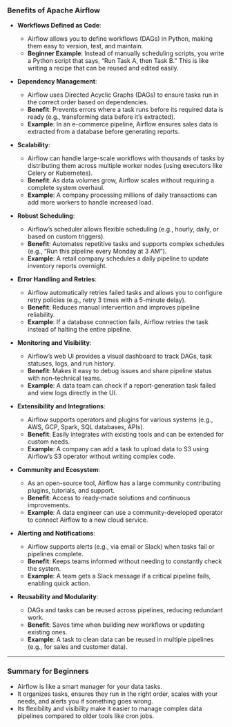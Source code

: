 ### Benefits of Apache Airflow

- **Workflows Defined as Code**:
  - Airflow allows you to define workflows (DAGs) in Python, making them easy to version, test, and maintain.
  - **Beginner Example**: Instead of manually scheduling scripts, you write a Python script that says, “Run Task A, then Task B.” This is like writing a recipe that can be reused and edited easily.

- **Dependency Management**:
  - Airflow uses Directed Acyclic Graphs (DAGs) to ensure tasks run in the correct order based on dependencies.
  - **Benefit**: Prevents errors where a task runs before its required data is ready (e.g., transforming data before it’s extracted).
  - **Example**: In an e-commerce pipeline, Airflow ensures sales data is extracted from a database before generating reports.

- **Scalability**:
  - Airflow can handle large-scale workflows with thousands of tasks by distributing them across multiple worker nodes (using executors like Celery or Kubernetes).
  - **Benefit**: As data volumes grow, Airflow scales without requiring a complete system overhaul.
  - **Example**: A company processing millions of daily transactions can add more workers to handle increased load.

- **Robust Scheduling**:
  - Airflow’s scheduler allows flexible scheduling (e.g., hourly, daily, or based on custom triggers).
  - **Benefit**: Automates repetitive tasks and supports complex schedules (e.g., “Run this pipeline every Monday at 3 AM”).
  - **Example**: A retail company schedules a daily pipeline to update inventory reports overnight.

- **Error Handling and Retries**:
  - Airflow automatically retries failed tasks and allows you to configure retry policies (e.g., retry 3 times with a 5-minute delay).
  - **Benefit**: Reduces manual intervention and improves pipeline reliability.
  - **Example**: If a database connection fails, Airflow retries the task instead of halting the entire pipeline.

- **Monitoring and Visibility**:
  - Airflow’s web UI provides a visual dashboard to track DAGs, task statuses, logs, and run history.
  - **Benefit**: Makes it easy to debug issues and share pipeline status with non-technical teams.
  - **Example**: A data team can check if a report-generation task failed and view logs directly in the UI.

- **Extensibility and Integrations**:
  - Airflow supports operators and plugins for various systems (e.g., AWS, GCP, Spark, SQL databases, APIs).
  - **Benefit**: Easily integrates with existing tools and can be extended for custom needs.
  - **Example**: A company can add a task to upload data to S3 using Airflow’s S3 operator without writing complex code.

- **Community and Ecosystem**:
  - As an open-source tool, Airflow has a large community contributing plugins, tutorials, and support.
  - **Benefit**: Access to ready-made solutions and continuous improvements.
  - **Example**: A data engineer can use a community-developed operator to connect Airflow to a new cloud service.

- **Alerting and Notifications**:
  - Airflow supports alerts (e.g., via email or Slack) when tasks fail or pipelines complete.
  - **Benefit**: Keeps teams informed without needing to constantly check the system.
  - **Example**: A team gets a Slack message if a critical pipeline fails, enabling quick action.

- **Reusability and Modularity**:
  - DAGs and tasks can be reused across pipelines, reducing redundant work.
  - **Benefit**: Saves time when building new workflows or updating existing ones.
  - **Example**: A task to clean data can be reused in multiple pipelines (e.g., for sales and customer data).

---

### Summary for Beginners
 - Airflow is like a smart manager for your data tasks.
 - It organizes tasks, ensures they run in the right order, scales with your needs, and alerts you if something goes wrong.
 - Its flexibility and visibility make it easier to manage complex data pipelines compared to older tools like cron jobs.
